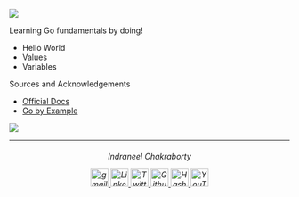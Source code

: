 ![](https://miro.medium.com/v2/resize:fit:384/0*A6EB_Ykks5bPp_rM.gif)

Learning Go fundamentals by doing!

* Hello World
* Values
* Variables


Sources and Acknowledgements
* [Official Docs](https://go.dev/doc/tutorial/getting-started)
* [Go by Example](https://gobyexample.com/)

![](https://media.giphy.com/media/v1.Y2lkPTc5MGI3NjExOW93c3ZrZHk2b2p5ZTZ4NjAyMzQ5YmluOGw2bHN1dXJraGc3N3BpayZlcD12MV9pbnRlcm5hbF9naWZfYnlfaWQmY3Q9cw/TLeLKUdIc1tvAxb7ab/giphy.gif)

___

<h6 class="jumbotron-heading" align='center'>
    <p>Indraneel Chakraborty </p>
    <a href="mailto:hello.indraneel@gmail.com" target="_blank">
      <img src="https://freepngimg.com/save-icon/66407-account-icons-wallpaper-desktop-computer-in-sign/512x512" alt="gmail" width="32" height="32">
    </a>
    <a href="https://www.linkedin.com/in/indraneelchakraborty/" target="_blank">
      <img src="https://static-exp1.licdn.com/sc/h/al2o9zrvru7aqj8e1x2rzsrca" alt="Linkedin" width="32" height="32">
    </a>
    <a href="https://sites.google.com/view/indraneelchakraborty" target="_blank">
    </a>
    <a href="https://twitter.com/ineelhere" target="_blank">
      <img src="https://abs.twimg.com/favicons/twitter.ico" alt="Twitter" width="32" height="32">
    </a>    
    <a href="https://github.com/ineelhere" target="_blank">
      <img width="32" height="32" src="https://github.com/fluidicon.png" alt="Github">
    </a>
     <a href="https://indraneel.hashnode.dev/" target="_blank">
      <img width="32" height="32" src="https://cdn.hashnode.com/res/hashnode/image/upload/v1611902473383/CDyAuTy75.png" alt="Hashnode">
    </a>
    <a href="https://www.youtube.com/channel/UCbIMzl7rOj0FkamVf_aBM8w" target="_blank">
      <img src="https://www.youtube.com/s/desktop/28b67e7f/img/favicon_48.png" alt="YouTube" width="32" height="32">
    </a>
  </h6>